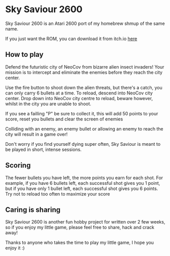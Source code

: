 # Sky Saviour 2600

Sky Saviour 2600 is an Atari 2600 port of my homebrew shmup of the same name.

If you just want the ROM, you can download it from itch.io [here](https://flump-studios.itch.io/sky-saviour-2600)
## How to play

Defend the futuristic city of NeoCov from bizarre alien insect invaders! Your mission is to intercept and eliminate the enemies before they reach the city center.

Use the fire button to shoot down the alien threats, but there's a catch, you can only carry 6 bullets at a time. To reload, descend into NeoCov city center. Drop down into NeoCov city centre to reload, beware however, whilst in the city you are unable to shoot.

If you see a failling "P" be sure to collect it, this will add 50 points to your score, reset you bullets and clear the screen of enemies

Colliding with an enemy, an enemy bullet or allowing an enemy to reach the city will result in a game over!

Don't worry if you find yourself dying super often, Sky Saviour is meant to be played in short, intense sessions.

## Scoring
The fewer bullets you have left, the more points you earn for each shot. For example, if you have 6 bullets left, each successful shot gives you 1 point, but if you have only 1 bullet left, each successful shot gives you 6 points. Try not to reload too often to maximize your score

## Caring is sharing
Sky Saviour 2600 is another fun hobby project for written over 2 few weeks, so if you enjoy my little game, please feel free to share, hack and crack away! 

Thanks to anyone who takes the time to play my little game, I hope you enjoy it :)
